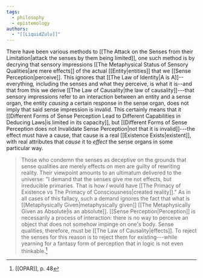 ```yaml
---
tags:
  - philosophy
  - epistemology
authors:
  - "[[LiquidZulu]]"
---
```

There have been various methods to [[The Attack on the Senses from their Limitation|attack the senses by them being limited]], one such method is by decrying that sensory impressions [[The Metaphysical Status of Sensory Qualities|are mere effects]] of the actual [[Entity|entities]] that we [[Sense Perception|perceive]]. This ignores that [[The Law of Identity|A is A]]--everything, including the senses and what they perceive, is what it is--and that from this we derive [[The Law of Causality|the law of causality]]---that sensory impressions refer to an interaction between an entity and a sense organ, the entity *causing* a certain response in the sense organ, does not imply that said sense impression is invalid. This certainly means that it [[Different Forms of Sense Perception Lead to Different Capabilities in Deducing Laws|is limited in its capacity]], but [[Different Forms of Sense Perception does not Invalidate Sense Perception|not that it is invalid]]---the effect must have a cause, that cause is a real [[Existence Exists|existent]], with real attributes that *cause* it to *effect* the sense organs in some particular way.

>Those who condemn the senses as deceptive on the grounds that sense qualities are merely effects on men are guilty of rewriting reality. Their viewpoint amounts to an ultimatum delivered to the universe: "I demand that the senses give me not effects, but irreducible primaries. That is how *I* would have [[The Primacy of Existence vs The Primacy of Consciousness|created reality]]." As in all cases of this fallacy, such a demand ignores the fact that what is [[Metaphysically Given|metaphysically given]] [[The Metaphysically Given as Absolute|is an absolute]]. [[Sense Perception|Perception]] is necessarily a process of interaction: there is no way to perceive an object that does not somehow impinge on one's body. Sense qualities, therefore, must be [[The Law of Causality|effects]]. To reject the senses for this reason is to reject them for existing---while yearning for a fantasy form of perception that in logic is not even thinkable.[^1]

[^1]: [[OPAR]], p. 48